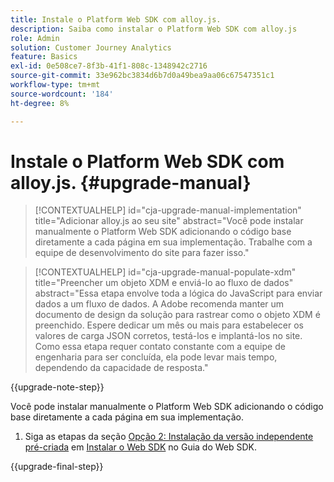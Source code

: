 ```yaml
---
title: Instale o Platform Web SDK com alloy.js.
description: Saiba como instalar o Platform Web SDK com alloy.js
role: Admin
solution: Customer Journey Analytics
feature: Basics
exl-id: 0e508ce7-8f3b-41f1-808c-1348942c2716
source-git-commit: 33e962bc3834d6b7d0a49bea9aa06c67547351c1
workflow-type: tm+mt
source-wordcount: '184'
ht-degree: 8%

---
```


# Instale o Platform Web SDK com alloy.js. {#upgrade-manual}

<!-- markdownlint-disable MD034 -->

>[!CONTEXTUALHELP]
>id="cja-upgrade-manual-implementation"
>title="Adicionar alloy.js ao seu site"
>abstract="Você pode instalar manualmente o Platform Web SDK adicionando o código base diretamente a cada página em sua implementação. Trabalhe com a equipe de desenvolvimento do site para fazer isso."

<!-- markdownlint-enable MD034 -->

<!-- markdownlint-disable MD034 -->

>[!CONTEXTUALHELP]
>id="cja-upgrade-manual-populate-xdm"
>title="Preencher um objeto XDM e enviá-lo ao fluxo de dados"
>abstract="Essa etapa envolve toda a lógica do JavaScript para enviar dados a um fluxo de dados. A Adobe recomenda manter um documento de design da solução para rastrear como o objeto XDM é preenchido. Espere dedicar um mês ou mais para estabelecer os valores de carga JSON corretos, testá-los e implantá-los no site. Como essa etapa requer contato constante com a equipe de engenharia para ser concluída, ela pode levar mais tempo, dependendo da capacidade de resposta."

<!-- markdownlint-enable MD034 -->

{{upgrade-note-step}}

Você pode instalar manualmente o Platform Web SDK adicionando o código base diretamente a cada página em sua implementação.

1. Siga as etapas da seção [Opção 2: Instalação da versão independente pré-criada](https://experienceleague.adobe.com/en/docs/experience-platform/edge/fundamentals/installing-the-sdk#option-2-installing-the-prebuilt-standalone-version) em [Instalar o Web SDK](https://experienceleague.adobe.com/en/docs/experience-platform/edge/fundamentals/installing-the-sdk) no Guia do Web SDK.

{{upgrade-final-step}}

